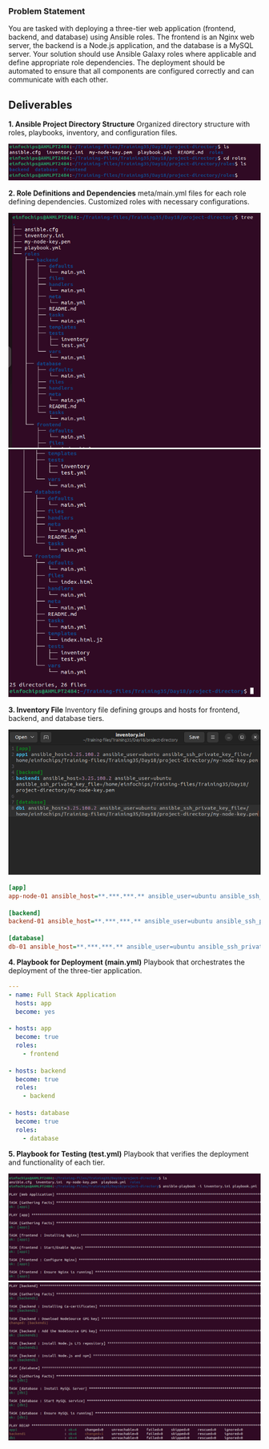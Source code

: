 

### Problem Statement
You are tasked with deploying a three-tier web application (frontend, backend, and database) using Ansible roles. The frontend is an Nginx web server, the backend is a Node.js application, and the database is a MySQL server. Your solution should use Ansible Galaxy roles where applicable and define appropriate role dependencies. The deployment should be automated to ensure that all components are configured correctly and can communicate with each other.

## Deliverables

**1. Ansible Project Directory Structure**
Organized directory structure with roles, playbooks, inventory, and configuration files.

![alt text](img1.png)

**2. Role Definitions and Dependencies**
meta/main.yml files for each role defining dependencies.
Customized roles with necessary configurations.

![alt text](img2.png)
![alt text](img3.png)

**3. Inventory File**
Inventory file defining groups and hosts for frontend, backend, and database tiers.

![alt text](img4.png)

```ini
[app]
app-node-01 ansible_host=**.***.***.** ansible_user=ubuntu ansible_ssh_private_key_file=/path/to/ansible.pem file

[backend]
backend-01 ansible_host=**.***.***.** ansible_user=ubuntu ansible_ssh_private_key_file=/path/to/ansible.pem file

[database]
db-01 ansible_host=**.***.***.** ansible_user=ubuntu ansible_ssh_private_key_file=/path/to/ansible.pem file
```

**4. Playbook for Deployment (main.yml)**
Playbook that orchestrates the deployment of the three-tier application.

```yml
---
- name: Full Stack Application
  hosts: app
  become: yes
  
- hosts: app
  become: true
  roles: 
    - frontend

- hosts: backend
  become: true
  roles: 
    - backend

- hosts: database
  become: true
  roles: 
    - database
```

**5. Playbook for Testing (test.yml)**
Playbook that verifies the deployment and functionality of each tier.

![alt text](img5.png)
![alt text](img6.png)

